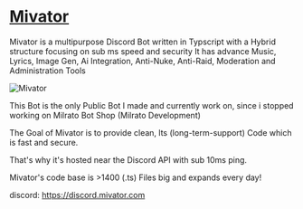 # [Mivator](https://mivator.com)

Mivator is a multipurpose Discord Bot written in Typscript with a Hybrid structure focusing on sub ms speed and security
It has advance Music, Lyrics, Image Gen, Ai Integration, Anti-Nuke, Anti-Raid, Moderation and Administration Tools

![Mivator](/cards/mivator/Overview.png "Mivator")

This Bot is the only Public Bot I made and currently work on, since i stopped working on Milrato Bot Shop (Milrato Development)

The Goal of Mivator is to provide clean, lts (long-term-support) Code which is fast and secure.

That's why it's hosted near the Discord API with sub 10ms ping.

Mivator's code base is >1400 (.ts) Files big and expands every day!

discord: https://discord.mivator.com
